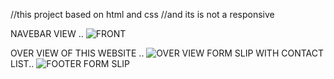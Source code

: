 //this project based on html and css 
//and its is not a responsive 

NAVEBAR VIEW ..
![FRONT ](https://github.com/nitishsghh/Porsche/assets/120895433/4e4d4333-e339-4482-9e90-b8020146a7ba)


OVER VIEW OF THIS WEBSITE ..
![OVER VIEW](https://github.com/nitishsghh/Porsche/assets/120895433/123f5fa4-f850-4073-9764-7669c86734e2)
FORM SLIP WITH CONTACT LIST..
![FOOTER FORM SLIP](https://github.com/nitishsghh/Porsche/assets/120895433/928db0d2-01d2-4534-bcc3-9f3f6f8c5691)
